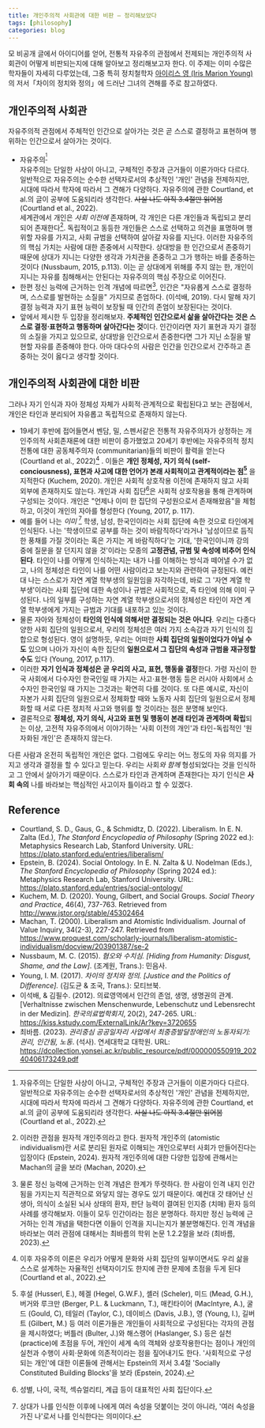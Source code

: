 ```yaml
---
title: 개인주의적 사회관에 대한 비판 — 정리해보았다
tags: [philosophy]
categories: blog
---
```

모 비공개 글에서 아이디어를 얻어, 전통적 자유주의 관점에서 전제되는 개인주의적 사회관이 어떻게 비판되는지에 대해 알아보고 정리해보고자 한다. 이 주제는 이미 수많은 학자들이 자세히 다루었는데, 그중 특히 정치철학자 [아이리스 영 (Iris Marion Young)](https://philpapers.org/browse/iris-marion-young)의 저서「차이의 정치와 정의」에 드러난 그녀의 견해를 주로 참고하였다.

## 개인주의적 사회관
자유주의적 관점에서 주체적인 인간으로 살아가는 것은 곧 스스로 결정하고 표현하며 행위하는 인간으로서 살아가는 것이다. 
- 자유주의<sup class="footnote-ref">[^1]</sup> <div class="footnote" id="footnote1">자유주의는 단일한 사상이 아니고, 구체적인 주장과 근거들이 이론가마다 다르다. 일반적으로 자유주의는 순수한 선택자로서의 추상적인 '개인' 관념을 전제하지만, 시대에 따라서 학자에 따라서 그 견해가 다양하다. 자유주의에 관한 Courtland, et al.의 글이 공부에 도움되리라 생각한다. ~~사실 나도 아직 3.4절만 읽어봄~~ (Courtland et al., 2022).</div>세계관에서 개인은 *사회 이전에*  존재하며, 각 개인은 다른 개인들과 독립되고 분리되어 존재한다[^2]. 독립적이고 동등한 개인들은 스스로 선택하고 의견을 표명하며 행위할 자유를 가지고, 사회 규범을 선택하여 살아갈 자유를 지닌다. 이러한 자유주의의 핵심 가치는 사람에 대한 존중에서 시작한다. 상대방을 한 인간으로서 존중하기 때문에 상대가 지니는 다양한 생각과 가치관을 존중하고 그가 행하는 바를 존중하는 것이다 (Nussbaum, 2015, p.113).  이는 곧 상대에게 위해를 주지 않는 한, 개인이 지니는 자유를 침해해서는 안된다는 자유주의의 핵심 주장으로 이어진다. 
- 한편 정신 능력에 근거하는 인격 개념에 따르면[^3], 인간은 "자유롭게 스스로 결정하며, 스스로를 발현하는 소질을" 가지므로 존엄하다. (이석배, 2019).  다시 말해 자기 결정 능력과 자기 표현 능력이 보장될 때 인간의 존엄이 보장된다는 것이다. 
- 앞에서 제시한 두 입장을 정리해보자. **주체적인 인간으로서 삶을 살아간다는 것은 스스로 결정⋅표현하고 행동하며 살아간다는 것**이다. 인간이라면 자기 표현과 자기 결정의 소질을 가지고 있으므로, 상대방을 인간으로서 존중한다면 그가 지닌 소질을 발현할 자유를 존중해야 한다. 아마 대다수의 사람은 인간을 인간으로서 간주하고 존중하는 것이 옳다고 생각할 것이다.

## 개인주의적 사회관에 대한 비판
그러나 자기 인식과 자아 정체성 자체가 사회적⋅관계적으로 확립된다고 보는 관점에서, 개인은 타인과 분리되어 자유롭고 독립적으로 존재하지 않는다.
- 19세기 후반에 접어들면서 벤담, 밀, 스펜서같은 전통적 자유주의자가 상정하는 개인주의적 사회존재론에 대한 비판이 증가했었고 20세기 후반에는 자유주의적 정치 전통에 대한 공동체주의자 (communitarian)들의 비판이 활력을 얻는다 (Courtland et al., 2022)[^4] . 이들은 **개인 정체성, 자기 의식 (self-conciousness), 표현과 사고에 대한 언어가 본래 사회적이고 관계적이라는 점[^5]** 을 지적한다 (Kuchem, 2020). 개인은 사회적 상호작용 이전에 존재하지 않고 사회 외부에 존재하지도 않는다. 개인과 사회 집단[^6]은 사회적 상호작용을 통해 관계하며 구성되는 것이다. 개인은 "언제나 이미 한 집단의 구성원으로서 존재해왔음"을 체험하고, 이것이 개인의 자아를 형성한다 (Young, 2017, p. 117).
- 예를 들어 나는 *이미* [^7] 학생, 남성, 한국인이라는 사회 집단에 속한 것으로 타인에게 인식된다. 나는 '학생이므로 공부를 하는 것이 바람직하다'라거나 '남성이므로 듬직한 풍채를 가질 것이라는 혹은 가지는 게 바람직하다'는 기대, '한국인이니까 강의 중에 질문을 잘 던지지 않을 것'이라는 모종의 **고정관념, 규범 및 속성에 비추어 인식된다**. 타인이 나를 어떻게 인식하는지는 내가 나를 이해하는 방식과 떼어낼 수가 없고, 나의 정체성은 타인이 나를 어떤 사람이라고 보는지와 관련하여 규정된다. 예컨대 나는 스스로가 자연 계열 학부생의 일원임을 자각하는데, 바로 그 '자연 계열 학부생'이라는 사회 집단에 대한 속성이나 규범은 사회적으로, 즉 타인에 의해 이미 구성된다. 나의 일부를 구성하는 자연 계열 학부생으로서의 정체성은 타인이 자연 계열 학부생에게 가지는 규범과 기대를 내포하고 있는 것이다. 
- 물론 자아와 정체성이 **타인의 인식에 의해서만 결정되는 것은 아니다**. 우리는 다종다양한 사회 집단의 일원으로서, 우리의 정체성은 여러 가지 소속감과 자기 인식의 집합으로 형성된다. 영이 설명하듯, 우리는 어떠한 **사회 집단의 일원이었다가 아닐 수도** 있으며 나아가 자신이 속한 집단의 **일원으로서 그 집단의 속성과 규범을 재규정할 수도** 있다 (Young, 2017, p.117). 
- 이러한 **자기 인식과 정체성은 곧 우리의 사고, 표현, 행동을 결정**한다. 가령 자신이 한국 사회에서 다수자인 한국인일 때 가지는 사고⋅표현⋅행동 등은 러시아 사회에서 소수자인 한국인일 때 가지는 그것과는 확연히 다를 것이다. 또 다른 예시로, 자신이 자본가 사회 집단의 일원으로서 정체화할 때와 노동자 사회 집단의 일원으로서 정체화할 때 서로 다른 정치적 사고와 행위를 할 것이라는 점은 분명해 보인다.
- 결론적으로 **정체성, 자기 의식, 사고와 표현 및 행동이 본래 타인과 관계하며 확립**되는 이상, 고전적 자유주의에서 이야기하는 '사회 이전의 개인'과 타인-독립적인 '원자화된 개인'은 존재하지 않는다.

다른 사람과 온전히 독립적인 개인은 없다. 그럼에도 우리는 어느 정도의 자유 의지를 가지고 생각과 결정을 할 수 있다고 믿는다. 우리는 사회*와 함께*  형성되었다는 것을 인식하고 그 안에서 살아가기 때문이다. 스스로가 타인과 관계하며 존재한다는 자기 인식은 **사회 속의** 나를 바라보는 핵심적인 사고이자 틀이라고 할 수 있겠다. 

[^1]: 자유주의는 단일한 사상이 아니고, 구체적인 주장과 근거들이 이론가마다 다르다. 일반적으로 자유주의는 순수한 선택자로서의 추상적인 '개인' 관념을 전제하지만, 시대에 따라서 학자에 따라서 그 견해가 다양하다. 자유주의에 관한 Courtland, et al.의 글이 공부에 도움되리라 생각한다. ~~사실 나도 아직 3.4절만 읽어봄~~ (Courtland et al., 2022).

[^2]: 이러한 관점을 원자적 개인주의라고 한다. 원자적 개인주의 (atomistic individualism)란 서로 분리된 원자로 이해되는 개인으로부터 사회가 만들어진다는 입장이다 (Epstein, 2024). 원자적 개인주의에 대한 다양한 입장에 관해서는 Machan의 글을 보라 (Machan, 2020).

[^3]: 물론 정신 능력에 근거하는 인격 개념은 한계가 뚜렷하다. 한 사람이 인격 내지 인간됨을 가지는지 직관적으로 와닿지 않는 경우도 있기 때문이다. 예컨대 갓 태어난 신생아, 의식이 소실된 뇌사 상태의 환자, 판단 능력이 결여된 인지증 (치매) 환자 등의 사례를 생각해보자. 이들이 모두 인간이라는 점은 분명하다. 하지만 정신 능력에 근거하는 인격 개념을 택한다면 이들이 인격을 지니는지가 불분명해진다. 인격 개념을 바라보는 여러 관점에 대해서는 최바름의 학위 논문 1.2.2절을 보라 (최바름, 2023).

[^4]: 이후 자유주의 이론은 우리가 어떻게 문화와 사회 집단의 일부이면서도 우리 삶을 스스로 설계하는 자율적인 선택자이기도 한지에 관한 문제에 초점을 두게 된다 (Courtland et al., 2022).

[^5]: 후설 (Husserl, E.), 헤겔 (Hegel, G.W.F.), 셸러 (Scheler), 미드 (Mead, G.H.), 버거와 루크만 (Berger, P.L. & Luckmann, T.), 매킨타이어 (MacIntyre, A.), 굴드 (Gould, C), 테일러 (Taylor, C.), 데이비스 (Davis, J.B.), 영 (Young, I.), 길버트 (Gilbert, M.) 등 여러 이론가들은 개인들이 사회적으로 구성된다는 각자의 관점을 제시하였다; 버틀러 (Bulter, J.)와 해스랭어 (Haslanger, S.) 등은 실천 (practice)에 초점을 두어, 개인이 세계 속의 객체와 상호작용한다는 점이나 개인의 실천과 수행이 사회⋅문화에 의존적이라는 점을 짚어내기도 한다. '사회적으로 구성되는 개인'에 대한 이론들에 관해서는 Epstein의 저서 3.4절 'Socially Constituted Building Blocks'을 보라 (Epstein, 2024).

[^6]: 성별, 나이, 국적, 섹슈얼리티, 계급 등이 대표적인 사회 집단이다.

[^7]: 상대가 나를 인식한 이후에 나에게 여러 속성을 덧붙이는 것이 아니라, '여러 속성을 가진 나'로서 나를 인식한다는 의미이다.


## Reference
- Courtland, S. D., Gaus, G., & Schmidtz, D. (2022). Liberalism. In E. N. Zalta (Ed.), *The Stanford Encyclopedia of Philosophy* (Spring 2022 ed.): Metaphysics Research Lab, Stanford University. URL: <https://plato.stanford.edu/entries/liberalism/>
- Epstein, B. (2024). Social Ontology. In E. N. Zalta & U. Nodelman (Eds.), *The Stanford Encyclopedia of Philosophy* (Spring 2024 ed.): Metaphysics Research Lab, Stanford University. URL: <https://plato.stanford.edu/entries/social-ontology/>
- Kuchem, M. D. (2020). Young, Gilbert, and Social Groups. *Social Theory and Practice*, 46(4), 737-763. Retrieved from http://www.jstor.org/stable/45302464
- Machan, T. (2000). Liberalism and Atomistic Individualism. Journal of Value Inquiry, 34(2-3), 227-247. Retrieved from <https://www.proquest.com/scholarly-journals/liberalism-atomistic-individualism/docview/203901387/se-2>
- Nussbaum, M. C. (2015). *혐오와 수치심. [Hiding from Humanity: Disgust, Shame, and the Law]*. (조계원, Trans.): 민음사.
- Young, I. M. (2017). *차이의 정치와 정의. [Justice and the Politics of Difference].* (김도균 & 조국, Trans.): 모티브북.
- 이석배, & 김필수. (2012). 의료영역에서 인간의 존엄, 생명, 생명권의 관계. [Verhaltnisse zwischen Menschenwurde, Lebenschutz und Lebensrecht in der Medizin]. *한국의료법학회지*, 20(2), 247-265. URL: <https://kiss.kstudy.com/ExternalLink/Ar?key=3720655>
- 최바름. (2023). *권리중심 공공일자리 사업에서 최중증발달장애인의 노동자되기: 권리, 인간됨, 노동*. (석사). 연세대학교 대학원. URL: <https://dcollection.yonsei.ac.kr/public_resource/pdf/000000550919_20240406173249.pdf> 